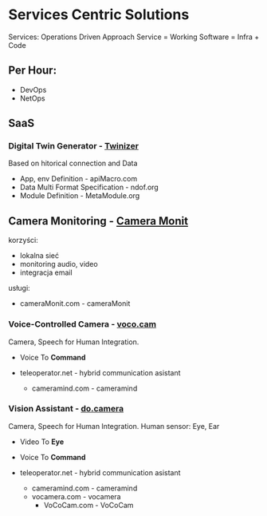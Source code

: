 # Services Centric Solutions

Services: Operations Driven Approach
Service = Working Software = Infra + Code

## Per Hour:
+ DevOps
+ NetOps


## SaaS



### Digital Twin Generator - [Twinizer](http://www.twinizer.com)

Based on hitorical connection and Data 
+ App, env Definition - apiMacro.com
+ Data Multi Format Specification - ndof.org 
+ Module Definition - MetaModule.org







## Camera Monitoring - [Camera Monit](http://www.cameramonit.com)

korzyści:
+ lokalna sieć
+ monitoring audio, video
+ integracja email

usługi:
+ cameraMonit.com  - cameraMonit



### Voice-Controlled Camera - [voco.cam](http://www.voco.cam)

Camera, Speech for Human Integration. 
+ Voice To **Command**

+ teleoperator.net - hybrid communication asistant
  + cameramind.com - cameramind  
  
    
   
      

### Vision Assistant - [do.camera](http://www.do.camera)

Camera, Speech for Human Integration. 
Human sensor: Eye, Ear 
+ Video To **Eye**
+ Voice To **Command**

+ teleoperator.net - hybrid communication asistant
  + cameramind.com - cameramind  
  + vocamera.com - vocamera
    + VoCoCam.com - VoCoCam      

